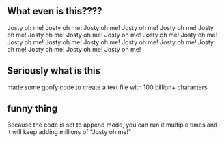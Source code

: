## What even is this????
Josty oh me! Josty oh me! Josty oh me! Josty oh me! Josty oh me! Josty oh me! Josty oh me! Josty oh me! Josty oh me! Josty oh me! Josty oh me! Josty oh me! Josty oh me! Josty oh me! Josty oh me! Josty oh me! Josty oh me! Josty oh me! Josty oh me! Josty oh me! 

## Seriously what is this
made some goofy code to create a text file with 100 billion+ characters

## funny thing
Because the code is set to append mode, you can run it multiple times and it will keep adding millions of "Josty oh me!"
